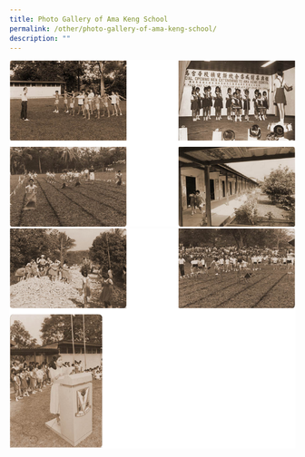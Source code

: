 ```yaml
---
title: Photo Gallery of Ama Keng School
permalink: /other/photo-gallery-of-ama-keng-school/
description: ""
---
```

<img src="/images/gallery2.png"><br>
<img src="/images/gallery3.png">
